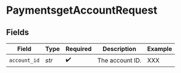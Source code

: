 # PaymentsgetAccountRequest


## Fields

| Field              | Type               | Required           | Description        | Example            |
| ------------------ | ------------------ | ------------------ | ------------------ | ------------------ |
| `account_id`       | *str*              | :heavy_check_mark: | The account ID.    | XXX                |